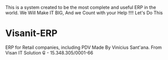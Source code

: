 This is a system created to be the most complete and useful ERP in the world.
We Will Make IT BIG, And we Count with your Help !!!!
Let's Do This


# Visanit-ERP
ERP for Retail companies, including PDV
Made By Vinícius Sant'ana.
From Visan IT Solution ₢ - 15.348.305/0001-66
